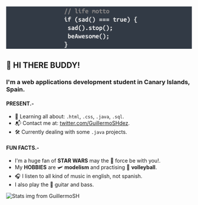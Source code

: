 <p align-items="center">
  <img src="https://github.com/GuillermoSH/1oDAW/blob/main/Imagenes/fondobio.jpg" title="Imagen Fondo Perfil" alt="Imagen Fondo Perfil">
</p>

## 🤘 HI THERE BUDDY!
### I'm a web applications development student in Canary Islands, Spain.
#### PRESENT.-
- 🌱 Learning all about: `.html`, `.css`, `.java`, `.sql`.
- 📬 Contact me at: [twitter.com/GuillermoSHdez](twitter.com/GuillermoSHdez).
- 🛠️ Currently dealing with some `.java` projects.
#### FUN FACTS.-
- I'm a huge fan of **STAR WARS** may the 🦾 force be with you!.
- My **HOBBIES** are 🛩️ **modelism** and practising 🏐 **volleyball**.
- 🎧 I listen to all kind of music in english, not spanish.
- I also play the 🎸 guitar and bass.

<p align-items="center">
  <img src="https://github-readme-stats.vercel.app/api?username=GuillermoSH&show_icons=true&theme=react" title="Stats GuillermoSH" alt="Stats img from GuillermoSH">
</p>
